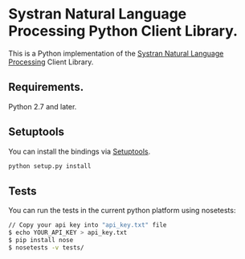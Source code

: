 # Systran Natural Language Processing Python Client Library.
This is a Python implementation of the [Systran Natural Language Processing](https://platform.systran.net/reference/translation) Client Library.

## Requirements.
Python 2.7 and later.

## Setuptools
You can install the bindings via [Setuptools](http://pypi.python.org/pypi/setuptools).

```sh
python setup.py install
```

## Tests

You can run the tests in the current python platform using nosetests:

```sh
// Copy your api key into "api_key.txt" file
$ echo YOUR_API_KEY > api_key.txt
$ pip install nose
$ nosetests -v tests/
```
